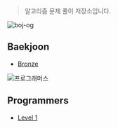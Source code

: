 > 알고리즘 문제 풀이 저장소입니다. 

<!-- <img width="820" alt="스크린샷 2023-03-05 오후 4 05 58" src="https://user-images.githubusercontent.com/90955152/222946729-113f0533-f1e3-4da7-ba80-6f3a60cb1108.png"> -->

![boj-og](https://github.com/Youth787/Algorithm/assets/90955152/8043a2c7-a4bf-4521-819b-2cbf55fb2e7f)

## Baekjoon

* [Bronze](https://github.com/Youth787/ALGORITHM/tree/main/%EB%B0%B1%EC%A4%80/Bronze)

  
![프로그래머스](https://github.com/Youth787/Algorithm/assets/90955152/9780dea8-dc49-4c1f-a56f-6f3ce3630cae)

## Programmers

* [Level 1](https://github.com/Youth787/Programmers/tree/main/src/Level%201)


